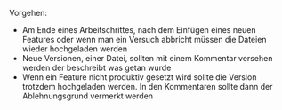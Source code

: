 Vorgehen:

- Am Ende eines Arbeitschrittes, nach dem Einfügen eines neuen Features oder wenn man ein Versuch abbricht müssen die Dateien wieder hochgeladen werden
- Neue Versionen, einer Datei, sollten mit einem Kommentar versehen werden der beschreibt was getan wurde
- Wenn ein Feature nicht produktiv gesetzt wird sollte die Version trotzdem hochgeladen werden. In den Kommentaren sollte dann der Ablehnungsgrund vermerkt werden
